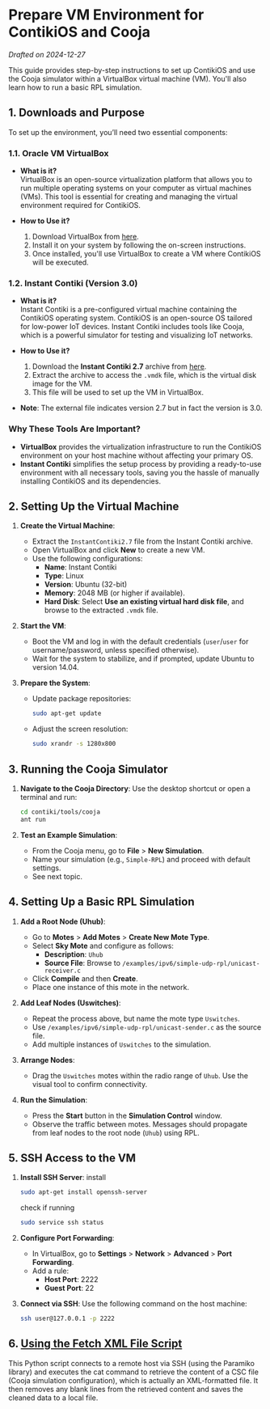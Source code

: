 # Prepare VM Environment for ContikiOS and Cooja

*Drafted on 2024-12-27*

This guide provides step-by-step instructions to set up ContikiOS and use the Cooja simulator within a VirtualBox virtual machine (VM). You'll also learn how to run a basic RPL simulation.

## 1. Downloads and Purpose

To set up the environment, you’ll need two essential components:

### 1.1. Oracle VM VirtualBox
- **What is it?**  
  VirtualBox is an open-source virtualization platform that allows you to run multiple operating systems on your computer as virtual machines (VMs). This tool is essential for creating and managing the virtual environment required for ContikiOS.

- **How to Use it?**  
  1. Download VirtualBox from [here](https://www.oracle.com/br/virtualization/technologies/vm/downloads/virtualbox-downloads.html).
  2. Install it on your system by following the on-screen instructions.
  3. Once installed, you'll use VirtualBox to create a VM where ContikiOS will be executed.

### 1.2. Instant Contiki (Version 3.0)
- **What is it?**  
  Instant Contiki is a pre-configured virtual machine containing the ContikiOS operating system. ContikiOS is an open-source OS tailored for low-power IoT devices. Instant Contiki includes tools like Cooja, which is a powerful simulator for testing and visualizing IoT networks.

- **How to Use it?**  
  1. Download the **Instant Contiki 2.7** archive from [here](https://sourceforge.net/projects/contiki/).
  2. Extract the archive to access the `.vmdk` file, which is the virtual disk image for the VM.
  3. This file will be used to set up the VM in VirtualBox.

- **Note**: The external file indicates version 2.7 but in fact the version is 3.0.

### Why These Tools Are Important?
- **VirtualBox** provides the virtualization infrastructure to run the ContikiOS environment on your host machine without affecting your primary OS.
- **Instant Contiki** simplifies the setup process by providing a ready-to-use environment with all necessary tools, saving you the hassle of manually installing ContikiOS and its dependencies.

## 2. Setting Up the Virtual Machine

1. **Create the Virtual Machine**:
   - Extract the `InstantContiki2.7` file from the Instant Contiki archive.
   - Open VirtualBox and click **New** to create a new VM.
   - Use the following configurations:
     - **Name**: Instant Contiki
     - **Type**: Linux
     - **Version**: Ubuntu (32-bit)
     - **Memory**: 2048 MB (or higher if available).
     - **Hard Disk**: Select **Use an existing virtual hard disk file**, and browse to the extracted `.vmdk` file.

2. **Start the VM**:
   - Boot the VM and log in with the default credentials (`user`/`user` for username/password, unless specified otherwise).
   - Wait for the system to stabilize, and if prompted, update Ubuntu to version 14.04.

3. **Prepare the System**:
   - Update package repositories:
     ```bash
     sudo apt-get update
     ```
   - Adjust the screen resolution:
     ```bash
     sudo xrandr -s 1280x800
     ```

## 3. Running the Cooja Simulator

1. **Navigate to the Cooja Directory**:
   Use the desktop shortcut or open a terminal and run:
   ```bash
   cd contiki/tools/cooja
   ant run
   ```

2. **Test an Example Simulation**:
   - From the Cooja menu, go to **File** > **New Simulation**.
   - Name your simulation (e.g., `Simple-RPL`) and proceed with default settings.
   - See next topic.

## 4. Setting Up a Basic RPL Simulation

1. **Add a Root Node (Uhub)**:
   - Go to **Motes** > **Add Motes** > **Create New Mote Type**.
   - Select **Sky Mote** and configure as follows:
     - **Description**: `Uhub`
     - **Source File**: Browse to `/examples/ipv6/simple-udp-rpl/unicast-receiver.c`
   - Click **Compile** and then **Create**.
   - Place one instance of this mote in the network.

2. **Add Leaf Nodes (Uswitches)**:
   - Repeat the process above, but name the mote type `Uswitches`.
   - Use `/examples/ipv6/simple-udp-rpl/unicast-sender.c` as the source file.
   - Add multiple instances of `Uswitches` to the simulation.

3. **Arrange Nodes**:
   - Drag the `Uswitches` motes within the radio range of `Uhub`. Use the visual tool to confirm connectivity.

4. **Run the Simulation**:
   - Press the **Start** button in the **Simulation Control** window.
   - Observe the traffic between motes. Messages should propagate from leaf nodes to the root node (`Uhub`) using RPL.

## 5. SSH Access to the VM

1. **Install SSH Server**:
    install
    ```bash
    sudo apt-get install openssh-server
    ```
    check if running
    ```bash
    sudo service ssh status
    ```

2. **Configure Port Forwarding**:
   - In VirtualBox, go to **Settings** > **Network** > **Advanced** > **Port Forwarding**.
   - Add a rule:
     - **Host Port**: 2222
     - **Guest Port**: 22

3. **Connect via SSH**:
   Use the following command on the host machine:
   ```bash
   ssh user@127.0.0.1 -p 2222
   ```

## 6. [Using the Fetch XML File Script](fetch-csc-file.md)

This Python script connects to a remote host via SSH (using the Paramiko library) and executes the cat command to retrieve the content of a CSC file (Cooja simulation configuration), which is actually an XML-formatted file. It then removes any blank lines from the retrieved content and saves the cleaned data to a local file.

